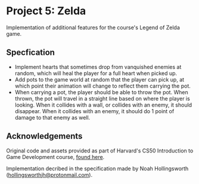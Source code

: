 # Project 5: Zelda
Implementation of additional features for the course's Legend of Zelda game. 

## Specfication

* Implement hearts that sometimes drop from vanquished enemies at random, which will heal the player for a full heart when picked up.
* Add pots to the game world at random that the player can pick up, at which point their animation will change to reflect them carrying the pot.
* When carrying a pot, the player should be able to throw the pot. When thrown, the pot will travel in a straight line based on where the player is looking. When it collides with a wall, or collides with an enemy, it should disappear. When it collides with an enemy, it should do 1 point of damage to that enemy as well.

## Acknowledgements
Original code and assets provided as part of Harvard's CS50 Introduction to Game Development course, [found here](https://cs50.harvard.edu/games/2018/projects/5/zelda/).

Implementation decribed in the specification made by Noah Hollingsworth (hollingsworthjh@protonmail.com).

